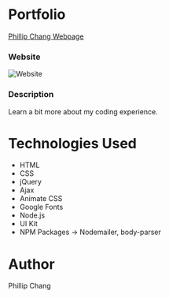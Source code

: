 # Portfolio

[Phillip Chang Webpage](https://phillip-chang-portfolio.herokuapp.com/)

### Website
![Website](app/assets/images/website.gif)


### Description
Learn a bit more about my coding experience.

# Technologies Used
* HTML
* CSS
* jQuery
* Ajax
* Animate CSS
* Google Fonts
* Node.js
* UI Kit
* NPM Packages -> Nodemailer, body-parser

# Author
Phillip Chang
